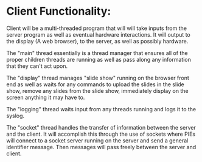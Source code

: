 Client Functionality:
===================

Client will be a multi-threaded program that will will take inputs from the server program as well as eventual hardware interactions. It will output to the display (A web browser), to the server, as well as possibly hardware.

The "main" thread essentially is a thread manager that ensures all of the proper children threads are running as well as pass along any information that they can't act upon.

The "display" thread manages "slide show" running on the browser front end as well as waits for any commands to upload the slides in the slide show, remove any slides from the slide show, immediately display on the screen anything it may have to.

The "logging" thread waits input from any threads running and logs it to the syslog.

The "socket" thread handles the transfer of information between the server and the client. It will accomplish this through the use of sockets where PIEs will connect to a socket server running on the server and send a general identifier message. Then messages will pass freely between the server and client.
